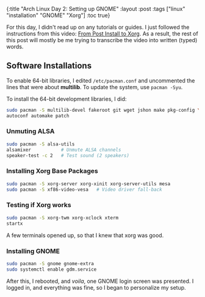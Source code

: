 {:title "Arch Linux Day 2: Setting up GNOME"
 :layout :post
 :tags  ["linux" "installation" "GNOME" "Xorg"]
 :toc true}

For this day, I didn't read up on any tutorials or guides. I just followed the
instructions from this video: [From Post Install to Xorg][xorgvid]. As a
result, the rest of this post will mostly be me trying to transcribe the video
into written (typed) words.

## Software Installations

To enable 64-bit libraries, I edited `/etc/pacman.conf` and uncommented the
lines that were about **multilib**. To update the system, use `pacman -Syu`.

To install the 64-bit development libraries, I did:

``` sh
sudo pacman -S multilib-devel fakeroot git wget jshon make pkg-config \
autoconf automake patch
```

### Unmuting ALSA

``` sh
sudo pacman -S alsa-utils
alsamixer           # Unmute ALSA channels
speaker-test -c 2   # Test sound (2 speakers)
```

### Installing Xorg Base Packages

``` sh
sudo pacman -S xorg-server xorg-xinit xorg-server-utils mesa
sudo pacman -S xf86-video-vesa   # Video driver fall-back
```

### Testing if Xorg works

``` sh
sudo pacman -S xorg-twm xorg-xclock xterm
startx
```

A few terminals opened up, so that I knew that xorg was good.

### Installing GNOME

``` sh
sudo pacman -S gnome gnome-extra
sudo systemctl enable gdm.service
```

After this, I rebooted, and *voila*, one GNOME login screen was presented. I
logged in, and everything was fine, so I began to personalize my setup.

[xorgvid]: https://www.youtube.com/watch?v=DAmXKDJ3D7M
